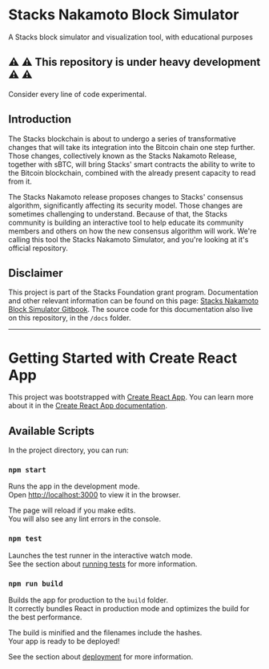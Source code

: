 # Stacks Nakamoto Block Simulator

A Stacks block simulator and visualization tool, with educational purposes

## :warning: :warning: This repository is under heavy development :warning: :warning:

Consider every line of code experimental.

## Introduction

The Stacks blockchain is about to undergo a series of transformative changes that will take its integration into the Bitcoin chain one step further. Those changes, collectively known as the Stacks Nakamoto Release, together with sBTC, will bring Stacks' smart contracts the ability to write to the Bitcoin blockchain, combined with the already present capacity to read from it.

The Stacks Nakamoto release proposes changes to Stacks' consensus algorithm, significantly affecting its security model. Those changes are sometimes challenging to understand. Because of that, the Stacks community is building an interactive tool to help educate its community members and others on how the new consensus algorithm will work. We're calling this tool the Stacks Nakamoto Simulator, and you're looking at it's official repository.

## Disclaimer

This project is part of the Stacks Foundation grant program. Documentation and other relevant information can be found on this page: [Stacks Nakamoto Block Simulator Gitbook](https://vini-btc.gitbook.io/stacks-nakamoto-ui-simulator/). The source code for this documentation also live on this repository, in the `/docs` folder.

---

# Getting Started with Create React App

This project was bootstrapped with [Create React App](https://github.com/facebook/create-react-app). You can learn more about it in the [Create React App documentation](https://facebook.github.io/create-react-app/docs/getting-started).

## Available Scripts

In the project directory, you can run:

### `npm start`

Runs the app in the development mode.\
Open [http://localhost:3000](http://localhost:3000) to view it in the browser.

The page will reload if you make edits.\
You will also see any lint errors in the console.

### `npm test`

Launches the test runner in the interactive watch mode.\
See the section about [running tests](https://facebook.github.io/create-react-app/docs/running-tests) for more information.

### `npm run build`

Builds the app for production to the `build` folder.\
It correctly bundles React in production mode and optimizes the build for the best performance.

The build is minified and the filenames include the hashes.\
Your app is ready to be deployed!

See the section about [deployment](https://facebook.github.io/create-react-app/docs/deployment) for more information.
